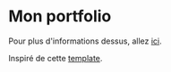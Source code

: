 # Mon portfolio

Pour plus d'informations dessus, allez [ici](https://farmeurimmo.fr/projects/portfolio).

Inspiré de cette [template](https://vercel.com/templates/next.js/nextjs-portfolio-pageview-counter).
